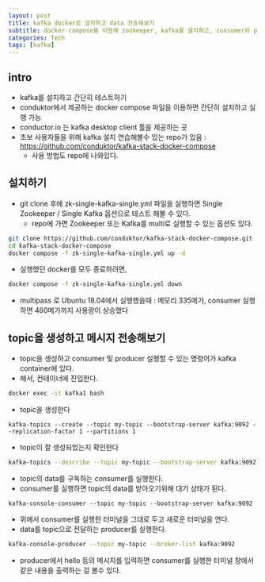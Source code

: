```yaml
---
layout: post
title: kafka docker로 설치하고 data 전송해보기
subtitle: docker-compose를 이용해 zookeeper, kafka를 설치하고, consumer와 producer를 실행해본다.
categories: Tech
tags: [kafka]
---
```


## intro

- kafka를 설치하고 간단히 테스트하기
- conduktor에서 제공하는 docker compose 파일을 이용하면 간단히 설치하고 실행 가능
- conductor.io 는 kafka desktop client 툴을 제공하는 곳
- 초보 사용자들을 위해 kafka 설치 연습해볼수 있는 repo가 있음 : https://github.com/conduktor/kafka-stack-docker-compose
	- 사용 방법도 repo에 나와있다.

## 설치하기

- git clone 후에 zk-single-kafka-single.yml 파일을 실행하면 Single Zookeeper / Single Kafka 옵션으로 테스트 해볼 수 있다.
	- repo에 가면 Zookeeper 또는 Kafka를 multi로 실행할 수 있는 옵션도 있다.
```bash
git clone https://github.com/conduktor/kafka-stack-docker-compose.git
cd kafka-stack-docker-compose
docker compose -f zk-single-kafka-single.yml up -d
```

- 실행했던 docker를 모두 종료하려면,
```bash
docker compose -f zk-single-kafka-single.yml down
```

* multipass 로 Ubuntu 18.04에서 실행했을때 : 메모리 335메가, consumer 실행하면 460메가까지 사용량이 상승했다

## topic을 생성하고 메시지 전송해보기

- topic을 생성하고 consumer 및 producer 실행할 수 있는 명령어가 kafka container에 있다.
- 해서, 컨테이너에 진입한다.
```bash
docker exec -it kafka1 bash
```

- topic을 생성한다
```
kafka-topics --create --topic my-topic --bootstrap-server kafka:9092 --replication-factor 1 --partitions 1
```

- topic이 잘 생성되었는지 확인한다
```bash
kafka-topics --describe --topic my-topic --bootstrap-server kafka:9092
```

- topic의 data를 구독하는 consumer를 실행한다.
- consumer를 실행하면 topic의 data를 받아오기위해 대기 상태가 된다.
```
kafka-console-consumer --topic my-topic --bootstrap-server kafka:9092
```

- 위에서 consumer를 실행한 터미널을 그대로 두고 새로운 터미널을 연다.
- data를 topic으로 전달하는 producer를 실행한다.
```bash
kafka-console-producer --topic my-topic --broker-list kafka:9092
```
- producer에서 hello 등의 메시지를 입력하면 consumer를 실행한 터미널 창에서 같은 내용을 출력하는 걸 볼수 있다.
